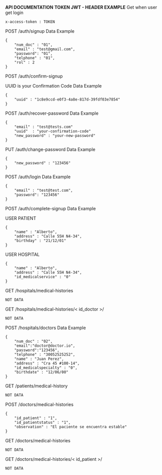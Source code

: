 **API DOCUMENTATION**
**TOKEN JWT - HEADER EXAMPLE**
Get when user get login

    x-access-token : TOKEN

POST /auth/signup 
Data Example 

    {
		"num_doc" : "01",
		"email" : "test@gmail.com",
		"password": "01",
		"telphone" : "01",
		"rol" : 2
	}
	
POST /auth/confirm-signup

UUID is your Confirmation Code
Data Example

    {
		"uuid" : "1c8e9ccd-e0f3-4a8e-817d-39fdf03e7854"
	}

POST /auth/recover-password 
Data Example

    {
		"email" : "test@tests.com"
		"uuid"  : "your-confirmation-code"
		"new_password" : "your-new-password"
	}

PUT /auth/change-password
Data Example

    {
		"new_password" : "123456"
	}


POST /auth/login
Data Example 

    {
	    "email" : "test@test.com",
	    "password": "123456"
    }


POST /auth/complete-signup
Data Example 

USER PATIENT

    {
		"name" : "Alberto",
		"address" : "Calle 55H N4-34",
		"birthday" : "21/12/01"
	}

USER HOSPITAL

    {
		"name" : "Alberto",
		"address" : "Calle 55H N4-34",
		"id_medicalservice" : "0"
	}

GET /hospitals/medical-histories

    NOT DATA

GET /hospitals/medical-histories/< id_doctor >/

    NOT DATA
POST /hospitals/doctors
Data Example 


    {
		"num_doc" : "02",
		"email":"doctor@doctor.io",
		"password":"123456",
		"telphone" : "30052525252",
		"name" : "Juan Perez",
		"address" : "Cra 45 #100-14",
		"id_medicalspecialty" : "0",
		"birthdate" : "12/06/00"
	}

GET /patients/medical-history

    NOT DATA

POST /doctors/medical-histories

    {
		"id_patient" : "1",
		"id_patientstatus" : "1",
		"observation" : "El paciente se encuentra estable"
	}

GET /doctors/medical-histories

    NOT DATA

GET /doctors/medical-histories/< id_patient >/

    NOT DATA
